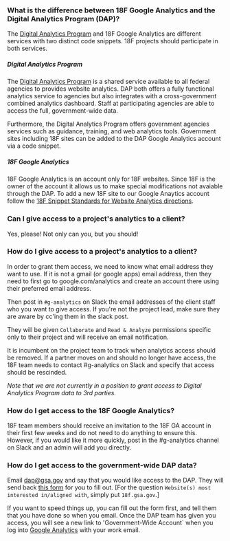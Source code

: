 ### What is the difference between 18F Google Analytics and the Digital Analytics Program (DAP)?

The [Digital Analytics Program](http://www.digitalgov.gov/services/dap/) and 18F Google Analytics are different services with two distinct code snippets. 18F projects should participate in both services.

##### Digital Analytics Program
The [Digital Analytics Program](http://www.digitalgov.gov/services/dap/) is a shared service available to all federal agencies to provides website analytics. DAP both offers a fully functional analytics service to agencies but also integrates with a cross-government combined analytics dashboard.  Staff at participating agencies are able to access the full, government-wide data.

Furthermore, the Digital Analytics Program offers government agencies services such as guidance, training, and web analytics tools.  Government sites including 18F sites can be added to the DAP Google Analytics account via a code snippet.

##### 18F Google Analytics
18F Google Analytics is an account only for 18F websites. Since 18F is the owner of the account it allows us to make special modifications not avaiable through the DAP. To add a new 18F site to our Google Anaytics account follow the [18F Snippet Standards for Website Analytics directions](https://github.com/18F/analytics-standards#18f-snippet-standards-for-website-analytics).

### Can I give access to a project's analytics to a client?

Yes, please!  Not only can you, but you should!

### How do I give access to a project's analytics to a client?

 In order to grant them access, we need to know what email address they want to use. If it is not a gmail (or google apps) email address, then they need to first go to google.com/analytics and create an account there using their preferred email address.

Then post in `#g-analytics` on Slack the email addresses of the client staff who you want to give access.  If you're not the project lead, make sure they are aware by cc'ing them in the slack post.

They will be given `Collaborate` and `Read & Analyze` permissions specific only to their project and will receive an email notification.

It is incumbent on the project team to track when analytics access should be removed. If a partner moves on and should no longer have access, the 18F team needs to contact #g-analytics on Slack and specify that access should be rescinded.

_Note that we are not currently in a position to grant access to Digital Analytics Program data to 3rd parties._


### How do I get access to the 18F Google Analytics?  

18F team members should receive an invitation to the 18F GA account in their first few weeks and do not need to do anything to ensure this.  However, if you would like it more quickly, post in the #g-analytics channel on Slack and an admin will add you directly.  

### How do I get access to the government-wide DAP data?  

Email [dap@gsa.gov](mailto:dap@gsa.gov) and say that you would like access to the DAP.  They will send back [this form](https://docs.google.com/forms/d/1BVcvBge74kaWpSkIaQ1x1sfAE3aa0YMnVe3kXuD8z9k/viewform) for you to fill out. [For the question `Website(s) most interested in/aligned with`, simply put `18f.gsa.gov`.]  

  
If you want to speed things up, you can fill out the form first, and tell them that you have done so when you email.  Once the DAP team has given you access, you will see a new link to 'Government-Wide Account` when you log into [Google Analytics](https://www.google.com/analytics) with your work email.  


